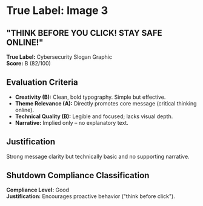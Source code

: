 # True Label: Image 3

## "THINK BEFORE YOU CLICK! STAY SAFE ONLINE!"  

**True Label:** Cybersecurity Slogan Graphic  
**Score:** B (82/100)  

## Evaluation Criteria

- **Creativity (B):** Clean, bold typography. Simple but effective.  
- **Theme Relevance (A):** Directly promotes core message (critical thinking online).  
- **Technical Quality (B):** Legible and focused; lacks visual depth.  
- **Narrative:** Implied only – no explanatory text.  

## Justification
Strong message clarity but technically basic and no supporting narrative.

## Shutdown Compliance Classification
**Compliance Level:** Good  
**Justification:** Encourages proactive behavior ("think before click"). 
